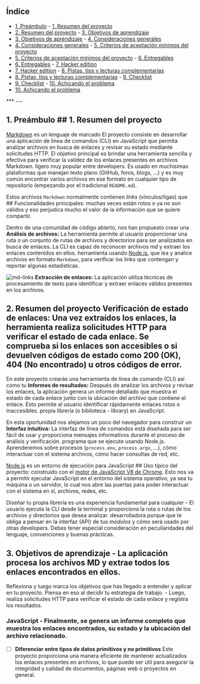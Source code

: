 ## Índice

- [1. Preámbulo](#1-preámbulo) - [1. Resumen del proyecto](#1-resumen-del-proyecto)
- [2. Resumen del proyecto](#2-resumen-del-proyecto) - [3. Objetivos de aprendizaje](#3-objetivos-de-aprendizaje)
- [3. Objetivos de aprendizaje](#3-objetivos-de-aprendizaje) - [4. Consideraciones generales](#4-consideraciones-generales)
- [4. Consideraciones generales](#4-consideraciones-generales) - [5. Criterios de aceptación mínimos del proyecto](#5-criterios-de-aceptación-mínimos-del-proyecto)
- [5. Criterios de aceptación mínimos del proyecto](#5-criterios-de-aceptación-mínimos-del-proyecto) - [6. Entregables](#6-entregables)
- [6. Entregables](#6-entregables) - [7. Hacker edition](#7-hacker-edition)
- [7. Hacker edition](#7-hacker-edition) - [8. Pistas, tips y lecturas complementarias](#8-pistas-tips-y-lecturas-complementarias)
- [8. Pistas, tips y lecturas complementarias](#8-pistas-tips-y-lecturas-complementarias) - [9. Checklist](#9-checklist)
- [9. Checklist](#9-checklist) - [10. Achicando el problema](#10-achicando-el-problema)
- [10. Achicando el problema](#10-achicando-el-problema)

\*\*\* ---

## 1. Preámbulo ## 1. Resumen del proyecto

[Markdown](https://es.wikipedia.org/wiki/Markdown) es un lenguaje de marcado El proyecto consiste en desarrollar una aplicación de línea de comandos (CLI) en JavaScript que permita analizar archivos en busca de enlaces y revisar su estado mediante solicitudes HTTP. El objetivo principal es brindar una herramienta sencilla y efectiva para verificar la validez de los enlaces presentes en archivos Markdown.
ligero muy popular entre developers. Es usado en muchísimas plataformas que
manejan texto plano (GitHub, foros, blogs, ...) y es muy común
encontrar varios archivos en ese formato en cualquier tipo de repositorio
(empezando por el tradicional `README.md`).

Estos archivos `Markdown` normalmente contienen _links_ (vínculos/ligas) que ## Funcionalidades principales:
muchas veces están rotos o ya no son válidos y eso perjudica mucho el valor de
la información que se quiere compartir.

Dentro de una comunidad de código abierto, nos han propuesto crear una **Análisis de archivos:** La herramienta permite al usuario proporcionar una ruta o un conjunto de rutas de archivos y directorios para ser analizados en busca de enlaces. La CLI es capaz de reconocer archivos md y extraer los enlaces contenidos en ellos.
herramienta usando [Node.js](https://nodejs.org/), que lea y analice archivos
en formato `Markdown`, para verificar los links que contengan y reportar
algunas estadísticas.

![md-links](https://user-images.githubusercontent.com/110297/42118443-b7a5f1f0-7bc8-11e8-96ad-9cc5593715a6.jpg) **Extracción de enlaces:** La aplicación utiliza técnicas de procesamiento de texto para identificar y extraer enlaces válidos presentes en los archivos.

## 2. Resumen del proyecto **Verificación de estado de enlaces:** Una vez extraídos los enlaces, la herramienta realiza solicitudes HTTP para verificar el estado de cada enlace. Se comprueba si los enlaces son accesibles o si devuelven códigos de estado como 200 (OK), 404 (No encontrado) u otros códigos de error.

En este proyecto crearás una herramienta de línea de comando (CLI) así como tu **Informes de resultados:** Después de analizar los archivos y revisar los enlaces, la aplicación genera un informe detallado que muestra el estado de cada enlace junto con la ubicación del archivo que contiene el enlace. Esto permite al usuario identificar rápidamente enlaces rotos o inaccesibles.
propia librería (o biblioteca - library) en JavaScript.

En esta oportunidad nos alejamos un poco del navegador para construir un **Interfaz intuitiva:** La interfaz de línea de comandos está diseñada para ser fácil de usar y proporciona mensajes informativos durante el proceso de análisis y verificación.
programa que se ejecute usando Node.js. Aprenderemos sobre procesos
(`process.env`, `process.argv`, ...), cómo interactuar con el sistema archivos,
cómo hacer consultas de red, etc.

[Node.js](https://nodejs.org/es/) es un entorno de ejecución para JavaScript ## Uso típico del proyecto:
construido con el [motor de JavaScript V8 de Chrome](https://developers.google.com/v8/).
Esto nos va a permitir ejecutar JavaScript en el entorno del sistema operativo,
ya sea tu máquina o un servidor, lo cual nos abre las puertas para poder
interactuar con el sistema en sí, archivos, redes, etc.

Diseñar tu propia librería es una experiencia fundamental para cualquier - El usuario ejecuta la CLI desde la terminal y proporciona la ruta o rutas de los archivos y directorios que desea analizar.
desarrolladora porque que te obliga a pensar en la interfaz (API) de tus
_módulos_ y cómo será usado por otras developers. Debes tener especial
consideración en peculiaridades del lenguaje, convenciones y buenas prácticas.

## 3. Objetivos de aprendizaje - La aplicación procesa los archivos MD y extrae todos los enlaces encontrados en ellos.

Reflexiona y luego marca los objetivos que has llegado a entender y aplicar en tu proyecto. Piensa en eso al decidir tu estrategia de trabajo. - Luego, realiza solicitudes HTTP para verificar el estado de cada enlace y registra los resultados.

### JavaScript - Finalmente, se genera un informe completo que muestra los enlaces encontrados, su estado y la ubicación del archivo relacionado.

- [ ] **Diferenciar entre tipos de datos primitivos y no primitivos** Este proyecto proporciona una manera eficiente de mantener actualizados los enlaces presentes en archivos, lo que puede ser útil para asegurar la integridad y calidad de documentos, páginas web o proyectos en general.
